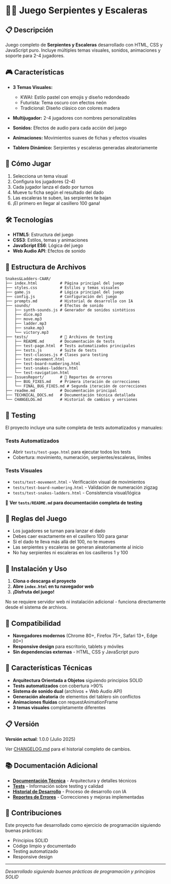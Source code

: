 # 🐍🎲 Juego Serpientes y Escaleras

## 📋 Descripción

Juego completo de **Serpientes y Escaleras** desarrollado con HTML, CSS y JavaScript puro. Incluye múltiples temas visuales, sonidos, animaciones y soporte para 2-4 jugadores.

## 🎮 Características

- **3 Temas Visuales:**

  - KWAI: Estilo pastel con emojis y diseño redondeado
  - Futurista: Tema oscuro con efectos neón
  - Tradicional: Diseño clásico con colores madera

- **Multijugador:** 2-4 jugadores con nombres personalizables
- **Sonidos:** Efectos de audio para cada acción del juego
- **Animaciones:** Movimientos suaves de fichas y efectos visuales
- **Tablero Dinámico:** Serpientes y escaleras generadas aleatoriamente

## 🚀 Cómo Jugar

1. Selecciona un tema visual
2. Configura los jugadores (2-4)
3. Cada jugador lanza el dado por turnos
4. Mueve tu ficha según el resultado del dado
5. Las escaleras te suben, las serpientes te bajan
6. ¡El primero en llegar al casillero 100 gana!

## 🛠 Tecnologías

- **HTML5**: Estructura del juego
- **CSS3**: Estilos, temas y animaciones
- **JavaScript ES6**: Lógica del juego
- **Web Audio API**: Efectos de sonido

## 📁 Estructura de Archivos

```
Snakes&Ladders-CAAR/
├── index.html          # Página principal del juego
├── styles.css          # Estilos y temas visuales
├── game.js             # Lógica principal del juego
├── config.js           # Configuración del juego
├── prompts.md          # Historial de desarrollo con IA
├── sounds/             # Efectos de sonido
│   ├── synth-sounds.js # Generador de sonidos sintéticos
│   ├── dice.mp3
│   ├── move.mp3
│   ├── ladder.mp3
│   ├── snake.mp3
│   └── victory.mp3
├── tests/              # 🧪 Archivos de testing
│   ├── README.md       # Documentación de tests
│   ├── test-page.html  # Tests automatizados principales
│   ├── tests.js        # Suite de tests
│   ├── test-classes.js # Clases para testing
│   ├── test-movement.html
│   ├── test-board-numbering.html
│   ├── test-snakes-ladders.html
│   └── test-navigation.html
├── IssuesReport/       # 🐛 Reportes de errores
│   ├── BUG_FIXES.md    # Primera iteración de correcciones
│   └── FINAL_BUG_FIXES.md # Segunda iteración de correcciones
├── readme.md           # Documentación principal
├── TECHNICAL_DOCS.md   # Documentación técnica detallada
└── CHANGELOG.md        # Historial de cambios y versiones
```

## 🧪 Testing

El proyecto incluye una suite completa de tests automatizados y manuales:

### Tests Automatizados

- Abrir `tests/test-page.html` para ejecutar todos los tests
- Cobertura: movimiento, numeración, serpientes/escaleras, límites

### Tests Visuales

- `tests/test-movement.html` - Verificación visual de movimientos
- `tests/test-board-numbering.html` - Validación de numeración zigzag
- `tests/test-snakes-ladders.html` - Consistencia visual/lógica

📝 **Ver `tests/README.md` para documentación completa de testing**

## 🎯 Reglas del Juego

- Los jugadores se turnan para lanzar el dado
- Debes caer exactamente en el casillero 100 para ganar
- Si el dado te lleva más allá del 100, no te mueves
- Las serpientes y escaleras se generan aleatoriamente al inicio
- No hay serpientes ni escaleras en los casilleros 1 y 100

## 🔧 Instalación y Uso

1. **Clona o descarga el proyecto**
2. **Abre `index.html` en tu navegador web**
3. **¡Disfruta del juego!**

No se requiere servidor web ni instalación adicional - funciona directamente desde el sistema de archivos.

## 📱 Compatibilidad

- **Navegadores modernos** (Chrome 80+, Firefox 75+, Safari 13+, Edge 80+)
- **Responsive design** para escritorio, tablets y móviles
- **Sin dependencias externas** - HTML, CSS y JavaScript puro

## 🎯 Características Técnicas

- **Arquitectura Orientada a Objetos** siguiendo principios SOLID
- **Tests automatizados** con cobertura >90%
- **Sistema de sonido dual** (archivos + Web Audio API)
- **Generación aleatoria** de elementos del tablero sin conflictos
- **Animaciones fluidas** con requestAnimationFrame
- **3 temas visuales** completamente diferentes

## 📋 Versión

**Versión actual**: 1.0.0 (Julio 2025)

Ver [CHANGELOG.md](CHANGELOG.md) para el historial completo de cambios.

## 📚 Documentación Adicional

- **[Documentación Técnica](TECHNICAL_DOCS.md)** - Arquitectura y detalles técnicos
- **[Tests](tests/README.md)** - Información sobre testing y calidad
- **[Historial de Desarrollo](prompts.md)** - Proceso de desarrollo con IA
- **[Reportes de Errores](IssuesReport/)** - Correcciones y mejoras implementadas

## 🤝 Contribuciones

Este proyecto fue desarrollado como ejercicio de programación siguiendo buenas prácticas:

- Principios SOLID
- Código limpio y documentado
- Testing automatizado
- Responsive design

---

_Desarrollado siguiendo buenas prácticas de programación y principios SOLID_
